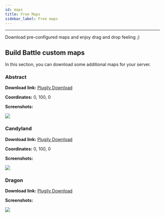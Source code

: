 ```yaml
---
id: maps
title: Free Maps
sidebar_label: Free maps
---
```

---
Download pre-configured maps and enjoy drag and drop feeling ;)

## Build Battle custom maps <a id="build-battle-custom-maps"></a>

In this section, you can download some additional maps for your server.

### Abstract

**Download link:** [Plugily Download](https://download.plugily.xyz/get.php?map=Abstract&type=bb)

**Coordinates:** 0, 100, 0

**Screenshots:**

![](https://i.imgur.com/Ok742W4.jpg)

### Candyland <a id="candyland"></a>

**Download link:** [Plugily Download](https://download.plugily.xyz/get.php?map=Candyland&type=bb)

**Coordinates:** 0, 100, 0

**Screenshots:**

![](https://i.imgur.com/vfWs9j4.jpg)

### Dragon <a id="dragon"></a>

**Download link:** [Plugily Download](https://download.plugily.xyz/get.php?map=Dragon&type=bb)

**Screenshots:**

![](https://cdn.discordapp.com/attachments/607914966951133195/727562010308640868/unknown.png)

